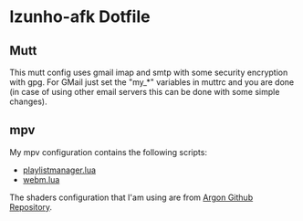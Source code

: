# lzunho-afk Dotfile

## Mutt

This mutt config uses gmail imap and smtp with some security encryption with gpg. For GMail just set the "my_*" variables in muttrc and you are done (in case of using other email servers this can be done with some simple changes). 

## mpv

My mpv configuration contains the following scripts:

- [playlistmanager.lua](https://github.com/jonniek/mpv-playlistmanager)
- [webm.lua](https://github.com/ekisu/mpv-webm)

The shaders configuration that I'am using are from [Argon Github Repository](https://github.com/Argon-/mpv-config).

